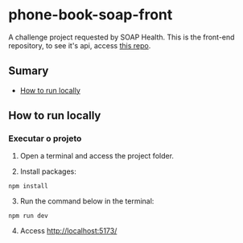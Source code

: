 # phone-book-soap-front
A challenge project requested by SOAP Health.
This is the front-end repository, to see it's api, access [this repo](#https://github.com/junodluk/phone-book-soap-api).

## Sumary
- [How to run locally](#how-to-run-locally)

## How to run locally

### Executar o projeto
1. Open a terminal and access the project folder.

2. Install packages: 
```
npm install
```

3. Run the command below in the terminal: 
```
npm run dev
```

4. Access <http://localhost:5173/>
